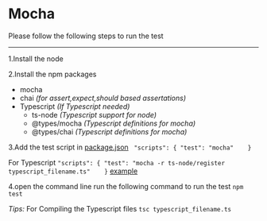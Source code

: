 # Mocha
Please follow the following steps to run the test

***

1.Install the node

2.Install the npm packages
* mocha
* chai _(for assert,expect,should based assertations)_
* Typescript _(If Typescript needed)_
    * ts-node  _(Typescript support for node)_
    * @types/mocha _(Typescript definitions for mocha)_
    * @types/chai _(Typescript definitions for mocha)_

3.Add the test script in [package.json](https://github.com/pksivanantham/Mocha/blob/master/package.json) 
  `  "scripts": {
    "test": "mocha"   
  }
`

For Typescript `"scripts": {
    "test": "mocha -r ts-node/register typescript_filename.ts"   
  }`
 [example](https://github.com/pksivanantham/Mocha/blob/4b2dee224c30ddf4beabfdc104d0a303d5f1462d/package.json#L14)


4.open the command line run the following command to run the test
`npm test`

_Tips:_ For Compiling the Typescript files `tsc typescript_filename.ts`
